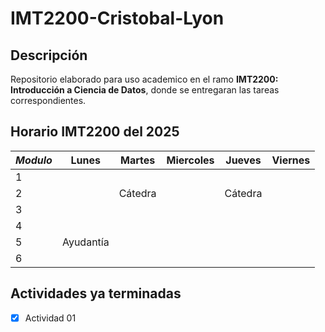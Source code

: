 # IMT2200-Cristobal-Lyon
## Descripción
Repositorio elaborado para uso academico en el ramo **IMT2200: Introducción a Ciencia de Datos**, donde se entregaran las tareas correspondientes.
## Horario IMT2200 del 2025
|   ***Modulo*** |    **Lunes**  |   **Martes**  | **Miercoles** | **Jueves**    | **Viernes**   |
| -------------- | ------------- | ------------- | ------------- | ------------- | ------------- |
|       1        |               |               |               |               |               |
|        2       |               | Cátedra       |               | Cátedra       |               |
|        3       |               |               |               |               |               |
|        4       |               |               |               |               |               |
|        5       |     Ayudantía |               |               |               |               |
|         6      |               |               |               |               |               |

## Actividades ya terminadas
- [x] Actividad 01
